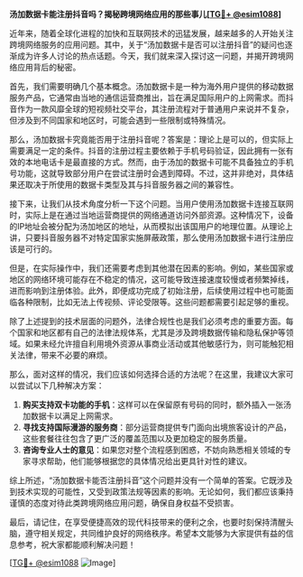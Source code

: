 **汤加数据卡能注册抖音吗？揭秘跨境网络应用的那些事儿[[TG💪+ @esim1088](https://t.me/s/esim1088)]**

近年来，随着全球化进程的加快和互联网技术的迅猛发展，越来越多的人开始关注跨境网络服务的应用问题。其中，关于“汤加数据卡是否可以注册抖音”的疑问也逐渐成为许多人讨论的热点话题。今天，我们就来深入探讨这一问题，并揭开跨境网络应用背后的秘密。

首先，我们需要明确几个基本概念。汤加数据卡是一种为海外用户提供的移动数据服务产品，它通常由当地的通信运营商推出，旨在满足国际用户的上网需求。而抖音作为一款风靡全球的短视频社交平台，其注册流程对于普通用户来说并不复杂，但涉及到不同国家和地区时，可能会遇到一些限制或特殊情况。

那么，汤加数据卡究竟能否用于注册抖音呢？答案是：理论上是可以的，但实际上需要满足一定的条件。抖音的注册过程主要依赖于手机号码验证，因此拥有一张有效的本地电话卡是最直接的方式。然而，由于汤加的数据卡可能不具备独立的手机号功能，这就导致部分用户在尝试注册时会遇到障碍。不过，这并非绝对，具体结果还取决于所使用的数据卡类型及其与抖音服务器之间的兼容性。

接下来，让我们从技术角度分析一下这个问题。当用户使用汤加数据卡连接互联网时，实际上是在通过当地运营商提供的网络通道访问外部资源。这种情况下，设备的IP地址会被分配为汤加地区的地址，从而模拟出该国用户的地理位置。从理论上讲，只要抖音服务器不对特定国家实施屏蔽政策，那么使用汤加数据卡进行注册应该是可行的。

但是，在实际操作中，我们还需要考虑到其他潜在因素的影响。例如，某些国家或地区的网络环境可能存在不稳定的情况，这可能导致连接速度较慢或者频繁掉线，进而影响到注册体验。此外，即便成功完成了初始注册，后续使用过程中也可能面临各种限制，比如无法上传视频、评论受限等。这些问题都需要引起足够的重视。

除了上述提到的技术层面的问题外，法律合规性也是我们必须考虑的重要方面。每个国家和地区都有自己的法律法规体系，尤其是涉及跨境数据传输和隐私保护等领域。如果未经允许擅自利用境外资源从事商业活动或其他敏感行为，则可能触犯相关法律，带来不必要的麻烦。

那么，面对这样的情况，我们应该如何选择合适的方法呢？在这里，我建议大家可以尝试以下几种解决方案：

1. **购买支持双卡功能的手机**：这样可以在保留原有号码的同时，额外插入一张汤加数据卡以满足上网需求。
2. **寻找支持国际漫游的服务商**：部分运营商提供专门面向出境旅客设计的产品，这些套餐往往包含了更广泛的覆盖范围以及更加稳定的服务质量。
3. **咨询专业人士的意见**：如果您对整个流程感到困惑，不妨向熟悉相关领域的专家寻求帮助，他们能够根据您的具体情况给出更具针对性的建议。

综上所述，“汤加数据卡能否注册抖音”这个问题并没有一个简单的答案。它既涉及到技术实现的可能性，又受到政策法规等因素的影响。无论如何，我们都应该秉持谨慎的态度对待此类跨境网络应用问题，确保自身权益不受损害。

最后，请记住，在享受便捷高效的现代科技带来的便利之余，也要时刻保持清醒头脑，遵守相关规定，共同维护良好的网络秩序。希望本文能够为大家提供有益的信息参考，祝大家都能顺利解决问题！

[[TG💪+ @esim1088](https://t.me/s/esim1088) ![Image](https://i.postimg.cc/4NQfJmqS/Snipaste-2025-05-13-00-14-12.png)]